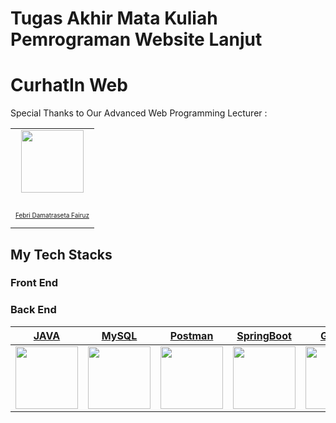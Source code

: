 # Tugas Akhir Mata Kuliah Pemrograman Website Lanjut

# CurhatIn Web

<table>
  <tr>
    Special Thanks to Our Advanced Web Programming Lecturer :
    <td align="center"><a href="https://github.com/FebryFairuz"><img src="https://avatars.githubusercontent.com/u/1103950?v=4" width="100px;" alt=""/><br /></a><br /><a href="https://github.com/FebryFairuz"><p style="font-size:10px">Febri Damatraseta Fairuz</p></td>
  </tr>
</table>

## My Tech Stacks

### Front End

### Back End
| [JAVA](https://www.java.com/en/)      | [MySQL](https://www.mysql.com/)      | [Postman](https://www.postman.com/)      | [SpringBoot](https://spring.io/projects/spring-boot)      | [Github](https://github.com/)    | [JWT](https://jwt.io/)      |
|-------------|-------------|-------------|-------------|-------------|-------------|
| <img src="https://www.bing.com/th?id=OIP.ANfN008bhlikSHWZAaVXSAHaHa&w=110&h=110" width="100"> | <img src="https://www.bing.com/th?id=AMMS_5c8bbd728b92b1a4b68f74bc8acdd216&w=110&h=110" width="100"> | <img src="https://miro.medium.com/max/640/1*4b2A9LnOXidRaqXXU8CZMA.webp" width="100"> | <img src="[https://spring.io/images/spring-logo-2022-dark-2f10e8055653ec50e693eb444291d742.svg](https://4.bp.blogspot.com/-ou-a_Aa1t7A/W6IhNc3Q0gI…7Pz4-7QhUxAgZkACLcBGAs/s1600/spring-boot-logo.png)" width="100"> | <img src="https://github.githubassets.com/images/modules/logos_page/Octocat.png" width="100">| <img src="https://jwt.io/img/pic_logo.svg" width="100"> |
